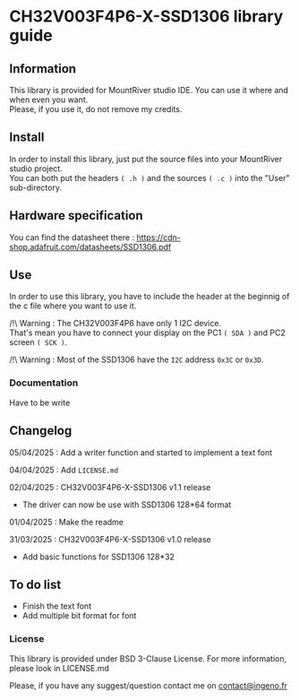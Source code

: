 # CH32V003F4P6-X-SSD1306 library guide
## Information 
This library is provided for MountRiver studio IDE. You can use it where and when even you want.  
Please, if you use it, do not remove my credits.

## Install
In order to install this library, just put the source files into your MountRiver studio project.  
You can both put the headers ```( .h )``` and the sources ```( .c )``` into the "User" sub-directory.  

## Hardware specification

You can find the datasheet there : https://cdn-shop.adafruit.com/datasheets/SSD1306.pdf  

## Use 

In order to use this library, you have to include the header at the beginnig of the c file where you want to use it.  

/!\ Warning : The CH32V003F4P6 have only 1 I2C device.  
That's mean you have to connect your display on the PC1 ```( SDA )``` and PC2 screen ```( SCK )```.    

/!\ Warning : Most of the SSD1306 have the ```I2C``` address ```0x3C``` or ```0x3D```.  

### Documentation  

Have to be write 

## Changelog

05/04/2025 : Add a writer function and started to implement a text font  

04/04/2025 : Add ```LICENSE.md```   

02/04/2025 : CH32V003F4P6-X-SSD1306 v1.1 release  
* The driver can now be use with SSD1306 128*64 format

01/04/2025 : Make the readme

31/03/2025 : CH32V003F4P6-X-SSD1306 v1.0 release  
* Add basic functions for SSD1306 128*32

## To do list

* Finish the text font
* Add multiple bit format for font

### License

This library is provided under BSD 3-Clause License. 
For more information, please look in LICENSE.md 

Please, if you have any suggest/question contact me on contact@ingeno.fr
